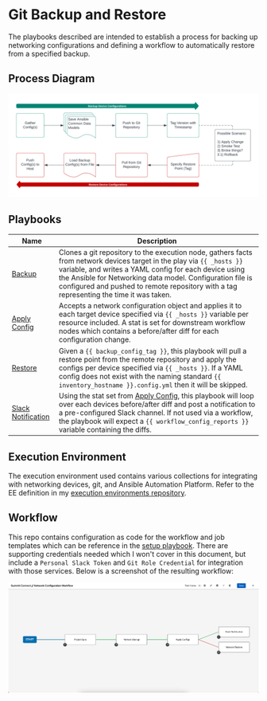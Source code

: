 # Git Backup and Restore

The playbooks described are intended to establish a process for backing up networking configurations and defining a workflow to automatically restore from a specified backup.

## Process Diagram

![Process Diagram](/.attachments/GitBackupAndRestore.png)

## Playbooks

| Name | Description |
| --- | --- |
| [Backup](./playbooks/network_backup.yml) | Clones a git repository to the execution node, gathers facts from network devices target in the play via `{{ _hosts }}` variable, and writes a YAML config for each device using the Ansible for Networking data model. Configuration file is configured and pushed to remote repository with a tag representing the time it was taken. |
| [Apply Config](./playbooks/network_apply_config.yml) | Accepts a network configuration object and applies it to each target device specified via `{{ _hosts }}` variable per resource included. A stat is set for downstream workflow nodes which contains a before/after diff for each configuration change. |
| [Restore](./playbooks/network_restore.yml) | Given a `{{ backup_config_tag }}`, this playbook will pull a restore point from the remote repository and apply the configs per device specified via `{{ _hosts }}`. If a YAML config does not exist with the naming standard `{{ inventory_hostname }}.config.yml` then it will be skipped. |
| [Slack Notification](./playbooks/slack_notification.yml) | Using the stat set from [Apply Config](./playbooks/network_apply_config.yml), this playbook will loop over each devices before/after diff and post a notification to a pre-configured Slack channel. If not used via a workflow, the playbook will expect a `{{ workflow_config_reports }}` variable containing the diffs. |

## Execution Environment

The execution environment used contains various collections for integrating with networking devices, git, and Ansible Automation Platform. Refer to the EE definition in my [execution environments repository](https://github.com/zjleblanc/ansible-execution-environments/blob/master/ee-networking/execution-environment.yml).

## Workflow

This repo contains configuration as code for the workflow and job templates which can be reference in the [setup playbook](./setup.yml). There are supporting credentials needed which I won't cover in this document, but include a `Personal Slack Token` and `Git Role Credential` for integration with those services. Below is a screenshot of the resulting workflow:

![Workflow Screenshot](/.attachments/git_backup_restore_workflow.png)
